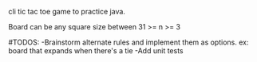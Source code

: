 cli tic tac toe game to practice java. 

Board can be any square size between 31 >= n >= 3

#TODOS: 
-Brainstorm alternate rules and implement them as options. ex: board that expands when there's a tie 
-Add unit tests

